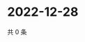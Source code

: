 # 2022-12-28

共 0 条

<!-- BEGIN WEIBO -->
<!-- 最后更新时间 Wed Dec 28 2022 06:13:01 GMT+0800 (China Standard Time) -->

<!-- END WEIBO -->
